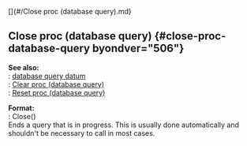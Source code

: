 []{#/Close proc (database query).md}    
## Close proc (database query) {#close-proc-database-query byondver="506"}    
**See also:**    
:   [database query datum](/database/query)    
:   [Clear proc (database query)](/database/query/proc/Clear)    
:   [Reset proc (database query)](/database/query/proc/Reset)    
<!-- -->    
**Format:**    
:   Close()    
Ends a query that is in progress. This is usually done automatically and    
shouldn\'t be necessary to call in most cases.  